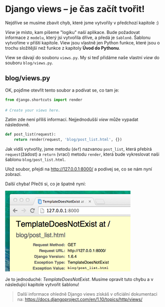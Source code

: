 # Django views – je čas začít tvořit!

Nejdříve se musíme zbavit chyb, které jsme vytvořily v předchozí kapitole :)

*View* je místo, kam píšeme "logiku" naší aplikace. Bude požadovat informace z `modelu`, který jsi vytvořila dříve, a předá je `šabloně`. Šablonu vytvoříme v příští kapitole. View jsou vlastně jen Python funkce, které jsou o trochu složitější než funkce z kapitoly **Úvod do Pythonu**.

View se dávají do souboru `views.py`. My si teď přidáme naše vlastní *view* do souboru `blog/views.py`.

## blog/views.py

OK, pojďme otevřít tento soubor a podívat se, co tam je:

```python
from django.shortcuts import render

# Create your views here.
```  

Zatím zde není příliš informací. Nejjednodušší *view* může vypadat následovně.

```python
def post_list(request):
    return render(request, 'blog/post_list.html', {})
```  

Jak vidíš vytvořily, jsme metodu (`def`) nazvanou `post_list`, která přebírá `request`(žádost) a `return` (vrací) metodu `render`, která bude vykreslovat naši šablonu `blog/post_list.html`.

Ulož soubor, přejdi na http://127.0.0.1:8000/ a podívej se, co se nám nyní zobrazí.

Další chyba! Přečti si, co je špatně nyní:

![Error][1]

 [1]: images/error.png

Je to jednoduché: *TemplateDoesNotExist*. Musíme opravit tuto chybu a v následující kapitole vytvořit šablonu!

> Další informace ohledně Django views získáš v oficiální dokumentaci na: https://docs.djangoproject.com/en/1.10/topics/http/views/
